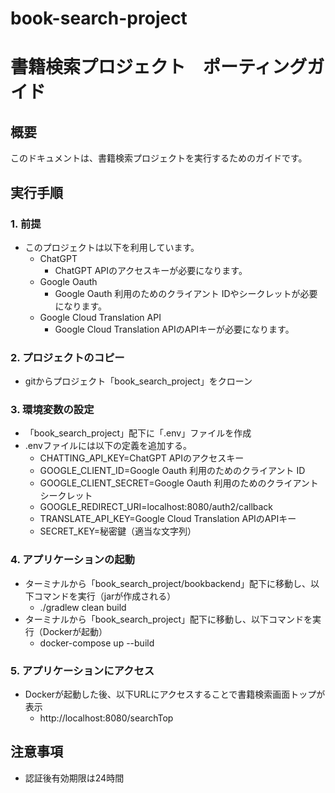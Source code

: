 # book-search-project
# 書籍検索プロジェクト　ポーティングガイド

## 概要
このドキュメントは、書籍検索プロジェクトを実行するためのガイドです。

## 実行手順
### 1. 前提
   - このプロジェクトは以下を利用しています。
     - ChatGPT
       - ChatGPT APIのアクセスキーが必要になります。
     - Google Oauth
       - Google Oauth 利用のためのクライアント IDやシークレットが必要になります。
     - Google Cloud Translation API
       - Google Cloud Translation APIのAPIキーが必要になります。

### 2. プロジェクトのコピー
   - gitからプロジェクト「book_search_project」をクローン

### 3. 環境変数の設定
   - 「book_search_project」配下に「.env」ファイルを作成
   - .envファイルには以下の定義を追加する。
     - CHATTING_API_KEY=ChatGPT APIのアクセスキー
     - GOOGLE_CLIENT_ID=Google Oauth 利用のためのクライアント ID
     - GOOGLE_CLIENT_SECRET=Google Oauth 利用のためのクライアント シークレット
     - GOOGLE_REDIRECT_URI=localhost:8080/auth2/callback
     - TRANSLATE_API_KEY=Google Cloud Translation APIのAPIキー
     - SECRET_KEY=秘密鍵（適当な文字列）

### 4. アプリケーションの起動
   - ターミナルから「book_search_project/bookbackend」配下に移動し、以下コマンドを実行（jarが作成される）
     - ./gradlew clean build
   - ターミナルから「book_search_project」配下に移動し、以下コマンドを実行（Dockerが起動）
     - docker-compose up --build

### 5. アプリケーションにアクセス
   - Dockerが起動した後、以下URLにアクセスすることで書籍検索画面トップが表示
     - http://localhost:8080/searchTop

## 注意事項
   - 認証後有効期限は24時間
